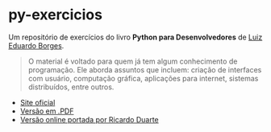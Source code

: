 # py-exercicios
Um repositório de exercícios do livro **Python para Desenvolvedores** de [Luiz Eduardo Borges](http://novatec.com.br/autores/luizeduardoborges/).

> O material é voltado para quem já tem algum conhecimento de programação. Ele aborda assuntos que incluem: criação de interfaces com usuário, computação gráfica, aplicações para internet, sistemas distribuídos, entre outros.

- [Site oficial](https://ark4n.wordpress.com/python/) 
- [Versão em .PDF](https://ark4n.files.wordpress.com/2010/01/python_para_desenvolvedores_2ed.pdf) 
- [Versão online portada por Ricardo Duarte](http://ricardoduarte.github.io/python-para-desenvolvedores/)
